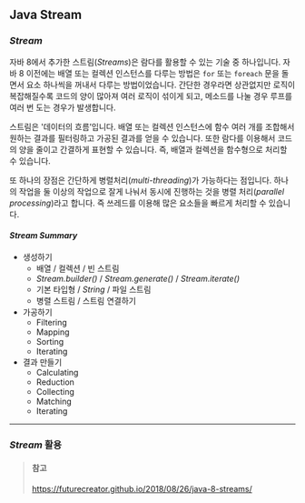 ## Java Stream

### *Stream*

자바 8에서 추가한 스트림(*Streams*)은 람다를 활용할 수 있는 기술 중 하나입니다. 자바 8 이전에는 배열 또는 컬렉션 인스턴스를 다루는 방법은 `for` 또는 `foreach` 문을 돌면서 요소 하나씩을 꺼내서 다루는 방법이었습니다. 간단한 경우라면 상관없지만 로직이 복잡해질수록 코드의 양이 많아져 여러 로직이 섞이게 되고, 메소드를 나눌 경우 루프를 여러 번 도는 경우가 발생합니다.

스트림은 '데이터의 흐름’입니다. 배열 또는 컬렉션 인스턴스에 함수 여러 개를 조합해서 원하는 결과를 필터링하고 가공된 결과를 얻을 수 있습니다. 또한 람다를 이용해서 코드의 양을 줄이고 간결하게 표현할 수 있습니다. 즉, 배열과 컬렉션을 함수형으로 처리할 수 있습니다.

또 하나의 장점은 간단하게 병렬처리(*multi-threading*)가 가능하다는 점입니다. 하나의 작업을 둘 이상의 작업으로 잘게 나눠서 동시에 진행하는 것을 병렬 처리(*parallel processing*)라고 합니다. 즉 쓰레드를 이용해 많은 요소들을 빠르게 처리할 수 있습니다.

#### *Stream Summary*

- 생성하기
  - 배열 / 컬렉션 / 빈 스트림
  - *Stream.builder()* / *Stream.generate()* / *Stream.iterate()*
  - 기본 타입형 / *String* / 파일 스트림
  - 병렬 스트림 / 스트림 연결하기
- 가공하기
  - Filtering
  - Mapping
  - Sorting
  - Iterating
- 결과 만들기
  - Calculating
  - Reduction
  - Collecting
  - Matching
  - Iterating

---

### *Stream* 활용





> #### 참고
>
> https://futurecreator.github.io/2018/08/26/java-8-streams/
>
> 
